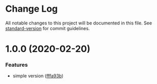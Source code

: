 # Change Log

All notable changes to this project will be documented in this file. See [standard-version](https://github.com/conventional-changelog/standard-version) for commit guidelines.

<a name="1.0.0"></a>
# 1.0.0 (2020-02-20)


### Features

* simple version ([fffa93b](https://github.com/huruji/text-ellipsis/commit/fffa93b))
